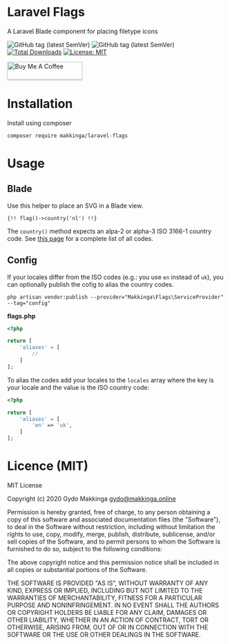 # Laravel Flags
A Laravel Blade component for placing filetype icons

![GitHub tag (latest SemVer)](https://img.shields.io/github/tag/makkinga/laravel-flags.svg?label=version)
![GitHub tag (latest SemVer)](https://img.shields.io/github/last-commit/makkinga/laravel-flags.svg?label=Updated) 
[![Total Downloads](https://img.shields.io/packagist/dt/makkinga/laravel-flags.svg)](https://packagist.org/packages/makkinga/laravel-filetype-icons)
[![License: MIT](https://img.shields.io/badge/License-MIT-green.svg)](https://opensource.org/licenses/MIT)

<a href="https://www.buymeacoffee.com/k5DfS3Q" target="_blank"><img src="https://www.buymeacoffee.com/assets/img/custom_images/orange_img.png" alt="Buy Me A Coffee" style="height: 41px !important;width: 174px !important;box-shadow: 0px 3px 2px 0px rgba(190, 190, 190, 0.5) !important;-webkit-box-shadow: 0px 3px 2px 0px rgba(190, 190, 190, 0.5) !important;" ></a>

# Installation

Install using composer

```bash
composer require makkinga/laravel-flags
```

# Usage

## Blade

Use this helper to place an SVG in a Blade view. 

```blade
{!! flag()->country('nl') !!} 
```

The `country()` method expects an alpa-2 or alpha-3 ISO 3166-1 country code.
See [this page](https://en.wikipedia.org/wiki/List_of_ISO_3166_country_codes) for a complete list of all codes.

## Config

If your locales differ from the ISO codes (e.g.: you use `en` instead of `uk`), you can optionally publish the cofig to alias the country codes.

```shell script
php artisan vendor:publish --provider="Makkinga\Flags\ServiceProvider" --tag="config"
```

**flags.php**
```php
<?php

return [
    'aliases' = [
        //
    ]
];
```

To alias the codes add your locales to the `locales` array where the key is your locale and the value is the ISO country code:

```php
<?php

return [
    'aliases' = [
        'en' => 'uk',
    ]
];
```

# Licence (MIT)

MIT License

Copyright (c) 2020 Gydo Makkinga <gydo@makkinga.online>

Permission is hereby granted, free of charge, to any person obtaining a copy
of this software and associated documentation files (the "Software"), to deal
in the Software without restriction, including without limitation the rights
to use, copy, modify, merge, publish, distribute, sublicense, and/or sell
copies of the Software, and to permit persons to whom the Software is
furnished to do so, subject to the following conditions:

The above copyright notice and this permission notice shall be included in all
copies or substantial portions of the Software.

THE SOFTWARE IS PROVIDED "AS IS", WITHOUT WARRANTY OF ANY KIND, EXPRESS OR
IMPLIED, INCLUDING BUT NOT LIMITED TO THE WARRANTIES OF MERCHANTABILITY,
FITNESS FOR A PARTICULAR PURPOSE AND NONINFRINGEMENT. IN NO EVENT SHALL THE
AUTHORS OR COPYRIGHT HOLDERS BE LIABLE FOR ANY CLAIM, DAMAGES OR OTHER
LIABILITY, WHETHER IN AN ACTION OF CONTRACT, TORT OR OTHERWISE, ARISING FROM,
OUT OF OR IN CONNECTION WITH THE SOFTWARE OR THE USE OR OTHER DEALINGS IN THE
SOFTWARE.
